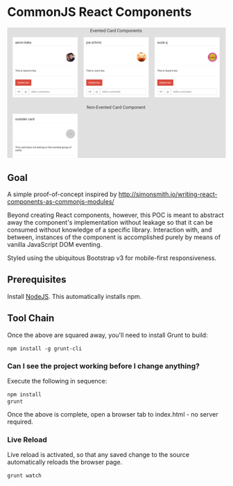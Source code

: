 # CommonJS React Components

![Image](screenshot.png?raw=true "screenshot")

## Goal

A simple proof-of-concept inspired by http://simonsmith.io/writing-react-components-as-commonjs-modules/

Beyond creating React components, however, this POC is meant to abstract away the component's implementation without 
leakage so that it can be consumed without knowledge of a specific library. Interaction with, and between, instances of 
the component is accomplished purely by means of vanilla JavaScript DOM eventing.

Styled using the ubiquitous Bootstrap v3 for mobile-first responsiveness.

## Prerequisites

Install [NodeJS](http://nodejs.org/download/). This automatically installs npm.

## Tool Chain

Once the above are squared away, you'll need to install Grunt to build:

    npm install -g grunt-cli

### Can I see the project working before I change anything?

Execute the following in sequence:

    npm install
    grunt

Once the above is complete, open a browser tab to index.html - no server required.

### Live Reload

Live reload is activated, so that any saved change to the source automatically reloads the browser page.

    grunt watch
    